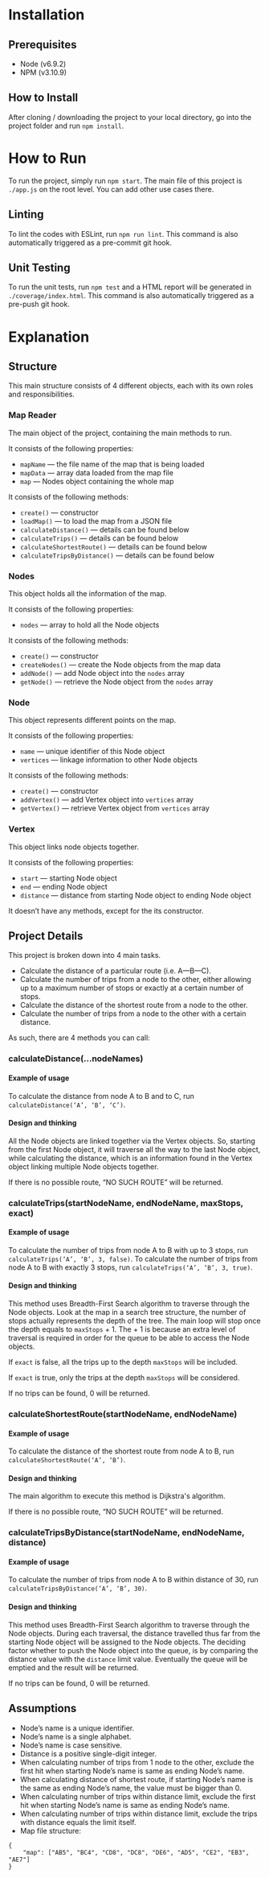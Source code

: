 # Installation
## Prerequisites
- Node (v6.9.2)
- NPM (v3.10.9)

## How to Install
After cloning / downloading the project to your local directory, go into the project folder and run `npm install`.

# How to Run
To run the project, simply run `npm start`.
The main file of this project is `./app.js` on the root level. You can add other use cases there.

## Linting
To lint the codes with ESLint, run `npm run lint`. This command is also automatically triggered as a pre-commit git hook.

## Unit Testing
To run the unit tests, run `npm test` and a HTML report will be generated in `./coverage/index.html`. This command is also automatically triggered as a pre-push git hook.

# Explanation
## Structure
This main structure consists of 4 different objects, each with its own roles and responsibilities.

### Map Reader
The main object of the project, containing the main methods to run.

It consists of the following properties:
- `mapName` — the file name of the map that is being loaded
- `mapData` — array data loaded from the map file
- `map` — Nodes object containing the whole map

It consists of the following methods:
- `create()` — constructor
- `loadMap()` — to load the map from a JSON file
- `calculateDistance()` — details can be found below
- `calculateTrips()` — details can be found below
- `calculateShortestRoute()` — details can be found below
- `calculateTripsByDistance()` — details can be found below

### Nodes
This object holds all the information of the map.

It consists of the following properties:
- `nodes` — array to hold all the Node objects

It consists of the following methods:
- `create()` — constructor
- `createNodes()` — create the Node objects from the map data
- `addNode()` — add Node object into the `nodes` array
- `getNode()` — retrieve the Node object from the `nodes` array

### Node
This object represents different points on the map.

It consists of the following properties:
- `name` — unique identifier of this Node object
- `vertices` — linkage information to other Node objects

It consists of the following methods:
- `create()` — constructor
- `addVertex()` — add Vertex object into `vertices` array
- `getVertex()` — retrieve Vertex object from `vertices` array

### Vertex
This object links node objects together.

It consists of the following properties:
- `start` — starting Node object
- `end` — ending Node object
- `distance` — distance from starting Node object to ending Node object

It doesn’t have any methods, except for the its constructor.

## Project Details
This project is broken down into 4 main tasks.

- Calculate the distance of a particular route (i.e. A—B—C).
- Calculate the number of trips from a node to the other, either allowing up to a maximum number of stops or exactly at a certain number of stops.
- Calculate the distance of the shortest route from a node to the other.
- Calculate the number of trips from a node to the other with a certain distance.

As such, there are 4 methods you can call:

### calculateDistance(...nodeNames)

#### Example of usage
To calculate the distance from node A to B and to C, run `calculateDistance(‘A’, ‘B’, ‘C’)`.

#### Design and thinking
All the Node objects are linked together via the Vertex objects. So, starting from the first Node object, it will traverse all the way to the last Node object, while calculating the distance, which is an information found in the Vertex object linking multiple Node objects together.

If there is no possible route, “NO SUCH ROUTE” will be returned.

### calculateTrips(startNodeName, endNodeName, maxStops, exact)

#### Example of usage
To calculate the number of trips from node A to B with up to 3 stops, run `calculateTrips(‘A’, ‘B’, 3, false)`.
To calculate the number of trips from node A to B with exactly 3 stops, run `calculateTrips(‘A’, ‘B’, 3, true)`.

#### Design and thinking
This method uses Breadth-First Search algorithm to traverse through the Node objects. Look at the map in a search tree structure, the number of stops actually represents the depth of the tree. The main loop will stop once the depth equals to `maxStops` + 1. The + 1 is because an extra level of traversal is required in order for the queue to be able to access the Node objects.

If `exact` is false, all the trips up to the depth `maxStops` will be included.

If `exact` is true, only the trips at the depth `maxStops` will be considered.

If no trips can be found, 0 will be returned.

### calculateShortestRoute(startNodeName, endNodeName)

#### Example of usage
To calculate the distance of the shortest route from node A to B, run `calculateShortestRoute(‘A’, ‘B’)`.

#### Design and thinking
The main algorithm to execute this method is Dijkstra's algorithm.

If there is no possible route, “NO SUCH ROUTE” will be returned.

### calculateTripsByDistance(startNodeName, endNodeName, distance)

#### Example of usage
To calculate the number of trips from node A to B within distance of 30, run `calculateTripsByDistance(‘A’, ‘B’, 30)`.

#### Design and thinking
This method uses Breadth-First Search algorithm to traverse through the Node objects. During each traversal, the distance travelled thus far from the starting Node object will be assigned to the Node objects. The deciding factor whether to push the Node object into the queue, is by comparing the distance value with the `distance` limit value. Eventually the queue will be emptied and the result will be returned.

If no trips can be found, 0 will be returned.

## Assumptions
- Node’s name is a unique identifier.
- Node’s name is a single alphabet.
- Node’s name is case sensitive.
- Distance is a positive single-digit integer.
- When calculating number of trips from 1 node to the other, exclude the first hit when starting Node’s name is same as ending Node’s name.
- When calculating distance of shortest route, if starting Node’s name is the same as ending Node’s name, the value must be bigger than 0.
- When calculating number of trips within distance limit, exclude the first hit when starting Node’s name is same as ending Node’s name.
- When calculating number of trips within distance limit, exclude the trips with distance equals the limit itself.
- Map file structure:
```
{
    "map": ["AB5", "BC4", "CD8", "DC8", "DE6", "AD5", "CE2", "EB3", "AE7"]
}
```
